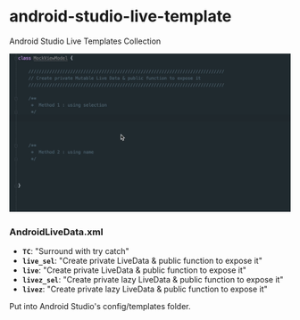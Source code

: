 # android-studio-live-template 
Android Studio Live Templates Collection

![](medias/demo.gif)


### AndroidLiveData.xml
- **`TC`**: "Surround with try catch"
- **`live_sel`**: "Create private LiveData &amp; public function to expose it"
- **`live`**: "Create private LiveData &amp; public function to expose it"
- **`livez_sel`**: "Create private lazy LiveData &amp; public function to expose it"
- **`livez`**: "Create private lazy LiveData &amp; public function to expose it"

Put into Android Studio's config/templates folder.
